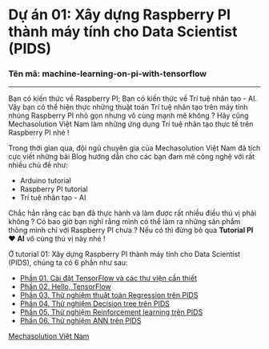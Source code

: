 # Dự án 01: Xây dựng Raspberry PI thành máy tính cho Data Scientist (PIDS)

### Tên mã: machine-learning-on-pi-with-tensorflow

---

Bạn có kiến thức về Raspberry PI; Bạn có kiến thức về Trí tuệ nhân tạo - AI. Vậy bạn có thể hiện thực những thuật toán Trí tuệ nhân tạo trên máy tính nhúng Raspberry PI nhỏ gọn nhưng vô cùng mạnh mẽ không ? Hãy cũng Mechasolution Việt Nam làm những ứng dụng Trí tuệ nhân tạo thực tế trên Raspberry PI nhé !

Trong thời gian qua, đội ngũ chuyên gia của Mechasolution Việt Nam đã tích cực viết những bài Blog hướng dẫn cho các bạn đam mê công nghệ với rất nhiều chủ đề như:

- Arduino tutorial
- Raspberry PI tutorial
- Trí tuệ nhân tạo - AI

Chắc hẳn rằng các bạn đã thực hành và làm được rất nhiều điều thú vị phải không ? Có bao giờ bạn nghĩ rằng mình có thể làm ra những sản phẩm thông minh chỉ với Raspberry PI chưa ? Nếu có thì đừng bỏ qua **Tutorial PI ❤ AI** vô cùng thú vị này nhé !

Ở tutorial 01: Xây dựng Raspberry PI thành máy tính cho Data Scientist (PIDS), chúng ta có 6 phần như sau:

- [Phần 01. Cài đặt TensorFlow và các thư viện cần thiết](./01_install_tensorflow_and_libs/)
- [Phần 02. Hello, TensorFlow](./02_hello_tensorflow/)
- [Phần 03. Thử nghiệm thuật toán Regression trên PIDS](./03_regression_example/)
- [Phần 04. Thử nghiệm Decision tree trên PIDS](./04_decision_tree_example/)
- [Phần 05. Thử nghiệm Reinforcement learning trên PIDS](./)
- [Phần 06. Thử nghiệm ANN trên PIDS](./)

[Mechasolution Việt Nam](https://mechasolution.vn)
